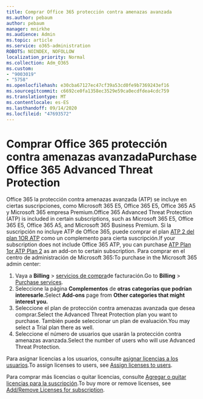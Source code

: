 ```yaml
---
title: Comprar Office 365 protección contra amenazas avanzada
ms.author: pebaum
author: pebaum
manager: mnirkhe
ms.audience: Admin
ms.topic: article
ms.service: o365-administration
ROBOTS: NOINDEX, NOFOLLOW
localization_priority: Normal
ms.collection: Adm_O365
ms.custom:
- "9003019"
- "5758"
ms.openlocfilehash: e30cba67127ec47cf39a53cd0fe9b7369243ef16
ms.sourcegitcommit: c6692ce0fa1358ec3529e59ca0ecdfdea4cdc759
ms.translationtype: MT
ms.contentlocale: es-ES
ms.lasthandoff: 09/14/2020
ms.locfileid: "47693572"
---
```

# <a name="purchase-office-365-advanced-threat-protection"></a><span data-ttu-id="a5f7b-102">Comprar Office 365 protección contra amenazas avanzada</span><span class="sxs-lookup"><span data-stu-id="a5f7b-102">Purchase Office 365 Advanced Threat Protection</span></span>

<span data-ttu-id="a5f7b-103">Office 365 la protección contra amenazas avanzada (ATP) se incluye en ciertas suscripciones, como Microsoft 365 E5, Office 365 E5, Office 365 A5 y Microsoft 365 empresa Premium.</span><span class="sxs-lookup"><span data-stu-id="a5f7b-103">Office 365 Advanced Threat Protection (ATP) is included in certain subscriptions, such as Microsoft 365 E5, Office 365 E5, Office 365 A5, and Microsoft 365 Business Premium.</span></span> <span data-ttu-id="a5f7b-104">Si la suscripción no incluye ATP de Office 365, puede comprar el plan [ATP 2 del plan 1OR ATP](https:/www.microsoft.com/microsoft-365/exchange/advance-threat-protection?market=um#office-ProductsCompare-785zwzq) como un complemento para cierta suscripción.</span><span class="sxs-lookup"><span data-stu-id="a5f7b-104">If your subscription does not include Office 365 ATP, you can purchase [ATP Plan 1or ATP Plan 2](https:/www.microsoft.com/microsoft-365/exchange/advance-threat-protection?market=um#office-ProductsCompare-785zwzq) as an add-on to certain subscription.</span></span> <span data-ttu-id="a5f7b-105">Para comprar en el centro de administración de Microsoft 365:</span><span class="sxs-lookup"><span data-stu-id="a5f7b-105">To purchase in the Microsoft 365 admin center:</span></span>

1. <span data-ttu-id="a5f7b-106">Vaya a **Billing**   >   [servicios de compra](https://go.microsoft.com/fwlink/p/?linkid=868433)de facturación.</span><span class="sxs-lookup"><span data-stu-id="a5f7b-106">Go to  **Billing**  >  [Purchase services](https://go.microsoft.com/fwlink/p/?linkid=868433).</span></span>
2. <span data-ttu-id="a5f7b-107">Seleccione la página **Complementos**  de **otras categorías que podrían interesarle.**</span><span class="sxs-lookup"><span data-stu-id="a5f7b-107">Select **Add-ons**  page from **Other categories that might interest you.**</span></span>
3. <span data-ttu-id="a5f7b-108">Seleccione el plan de protección contra amenazas avanzada que desea comprar.</span><span class="sxs-lookup"><span data-stu-id="a5f7b-108">Select the Advanced Threat Protection plan you want to purchase.</span></span> <span data-ttu-id="a5f7b-109">También puede seleccionar un plan de evaluación.</span><span class="sxs-lookup"><span data-stu-id="a5f7b-109">You may select a Trial plan there as well.</span></span>
4. <span data-ttu-id="a5f7b-110">Seleccione el número de usuarios que usarán la protección contra amenazas avanzada.</span><span class="sxs-lookup"><span data-stu-id="a5f7b-110">Select the number of users who will use Advanced Threat Protection.</span></span>

<span data-ttu-id="a5f7b-111">Para asignar licencias a los usuarios, consulte [asignar licencias a los usuarios](https://docs.microsoft.com/microsoft-365/admin/manage/assign-licenses-to-users?view=o365-worldwide).</span><span class="sxs-lookup"><span data-stu-id="a5f7b-111">To assign licenses to users, see [Assign licenses to users](https://docs.microsoft.com/microsoft-365/admin/manage/assign-licenses-to-users?view=o365-worldwide).</span></span>

<span data-ttu-id="a5f7b-112">Para comprar más licencias o quitar licencias, consulte [Agregar o quitar licencias para la suscripción](https://docs.microsoft.com/microsoft-365/commerce/licenses/buy-licenses?view=o365-worldwide#add-or-remove-licenses-for-your-business-subscription).</span><span class="sxs-lookup"><span data-stu-id="a5f7b-112">To buy more or remove licenses, see [Add/Remove Licenses for subscription](https://docs.microsoft.com/microsoft-365/commerce/licenses/buy-licenses?view=o365-worldwide#add-or-remove-licenses-for-your-business-subscription).</span></span>